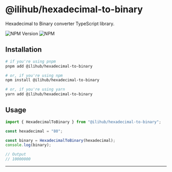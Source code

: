# @ilihub/hexadecimal-to-binary

Hexadecimal to Binary converter TypeScript library.

![NPM Version](https://img.shields.io/npm/v/%40ilihub%2Fhexadecimal-to-binary?color=33cd56&logo=npm)
![NPM](https://img.shields.io/npm/l/%40ilihub%2Fhexadecimal-to-binary)

## Installation

```bash
# if you're using pnpm
pnpm add @ilihub/hexadecimal-to-binary

# or, if you're using npm
npm install @ilihub/hexadecimal-to-binary

# or, if you're using yarn
yarn add @ilihub/hexadecimal-to-binary
```

## Usage

```javascript
import { HexadecimalToBinary } from "@ilihub/hexadecimal-to-binary";

const hexadecimal = "80";

const binary = HexadecimalToBinary(hexadecimal);
console.log(binary);

// Output
// 10000000
```

---
